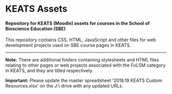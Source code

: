 # KEATS Assets
<h4>Repository for KEATS (Moodle) assets for courses in the School of Bioscience Education (SBE)</h4>
<p>This repository contains CSS, HTML, JavaScript and other files for web development projects used on SBE course pages in KEATS.</p>
<hr>
<p><b>Note:</b> There are additional folders containing stylesheets and HTML files relating to other pages or web projects associated with the FoLSM category in KEATS, and they are titled respectively.</p>
<p><b>Important:</b> Please update the master spreadsheet '2018.19 KEATS Custom Resources.xlsx' on the J:\ drive with any updated URLs.</p>
